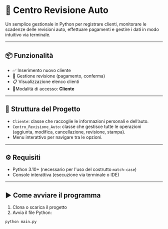 # 🚗 Centro Revisione Auto

Un semplice gestionale in Python per registrare clienti, monitorare le scadenze delle revisioni auto, effettuare pagamenti e gestire i dati in modo intuitivo via terminale.

---

## 📦 Funzionalità

- ✅ Inserimento nuovo cliente
- 🧾 Gestione revisione (pagamento, conferma)
- 📋 Visualizzazione elenco clienti
- 👥Modalità di accesso: **Cliente**

---

## 🧠 Struttura del Progetto

- `Cliente`: classe che raccoglie le informazioni personali e dell’auto.
- `Centro_Revisione_Auto`: classe che gestisce tutte le operazioni (aggiunta, modifica, cancellazione, revisione, stampa).
- Menu interattivo per navigare tra le opzioni.

---

## ⚙️ Requisiti

- Python 3.10+ (necessario per l'uso del costrutto `match-case`)
- Console interattiva (esecuzione via terminale o IDE)

---

## ▶️ Come avviare il programma

1. Clona o scarica il progetto
2. Avvia il file Python:

```bash
python main.py
